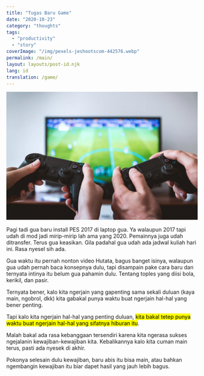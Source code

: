 ```yaml
---
title: "Tugas Baru Game"
date: "2020-10-23"
category: "thoughts"
tags:
  - "productivity"
  - "story"
coverImage: "/img/pexels-jeshootscom-442576.webp"
permalink: /main/
layout: layouts/post-id.njk
lang: id
translation: /game/
---
```


![](/img/pexels-jeshootscom-442576.webp)

Pagi tadi gua baru install PES 2017 di laptop gua. Ya walaupun 2017 tapi udah di mod jadi mirip-mirip lah ama yang 2020. Pemainnya juga udah ditransfer. Terus gua keasikan. Gila padahal gua udah ada jadwal kuliah hari ini. Rasa nyesel sih ada.

Gua waktu itu pernah nonton video Hutata, bagus banget isinya, walaupun gua udah pernah baca konsepnya dulu, tapi disampain pake cara baru dan ternyata intinya itu belum gua pahamin dulu. Tentang toples yang diisi bola, kerikil, dan pasir.

Ternyata bener, kalo kita ngerjain yang gapenting sama sekali duluan (kaya main, ngobrol, dkk) kita gabakal punya waktu buat ngerjain hal-hal yang bener penting.

Tapi kalo kita ngerjain hal-hal yang penting duluan, <mark>kita bakal tetep punya waktu buat ngerjain hal-hal yang sifatnya hiburan itu</mark>.

Malah bakal ada rasa kebanggaan tersendiri karena kita ngerasa sukses ngejalanin kewajiban-kewajiban kita. Kebalikannya kalo kita cuman main terus, pasti ada nyesek di akhir.

Pokonya selesain dulu kewajiban, baru abis itu bisa main, atau bahkan ngembangin kewajiban itu biar dapet hasil yang jauh lebih bagus.
